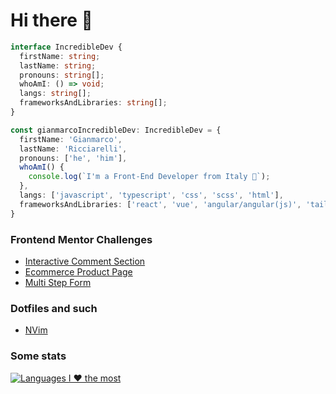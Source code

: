 # Hi there 👋

```typescript
interface IncredibleDev {
  firstName: string;
  lastName: string;
  pronouns: string[];
  whoAmI: () => void;
  langs: string[];
  frameworksAndLibraries: string[];
}

const gianmarcoIncredibleDev: IncredibleDev = {
  firstName: 'Gianmarco',
  lastName: 'Ricciarelli',
  pronouns: ['he', 'him'],
  whoAmI() {
    console.log(`I'm a Front-End Developer from Italy 🍕`);
  },
  langs: ['javascript', 'typescript', 'css', 'scss', 'html'],
  frameworksAndLibraries: ['react', 'vue', 'angular/angular(js)', 'tailwindcss'],
}
```

### Frontend Mentor Challenges
- [Interactive Comment Section](https://github.com/gianmarcoricciarelli/interactive-comments-section)
- [Ecommerce Product Page](https://github.com/gianmarcoricciarelli/ecommerce-product-page)
- [Multi Step Form](https://github.com/gianmarcoricciarelli/multi-step-form)

### Dotfiles and such
- [NVim](https://github.com/gianmarcoricciarelli/my-nvim)

### Some stats
[![Languages I ❤️ the most](https://github-readme-stats.vercel.app/api/top-langs/?username=gianmarcoricciarelli&theme=gruvbox&layout=compact)](https://github.com/gianmarcoricciarelli/github-readme-stats)
